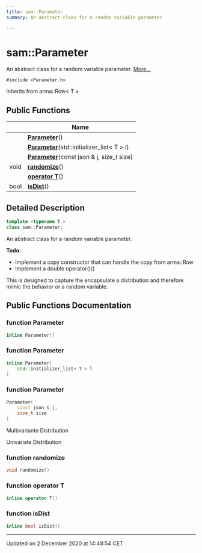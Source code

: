 ```yaml
---
title: sam::Parameter
summary: An abstract class for a random variable parameter.  

---
```


# sam::Parameter




An abstract class for a random variable parameter.  [More...](#detailed-description)


`#include <Parameter.h>`


Inherits from arma::Row< T >











## Public Functions

|                | Name           |
| -------------- | -------------- |
|  | **[Parameter](/doxygen/Classes/classsam_1_1_parameter/#function-parameter)**()  |
|  | **[Parameter](/doxygen/Classes/classsam_1_1_parameter/#function-parameter)**(std::initializer_list< T > l)  |
|  | **[Parameter](/doxygen/Classes/classsam_1_1_parameter/#function-parameter)**(const json & j, size_t size)  |
| void | **[randomize](/doxygen/Classes/classsam_1_1_parameter/#function-randomize)**()  |
|  | **[operator T](/doxygen/Classes/classsam_1_1_parameter/#function-operator-t)**()  |
| bool | **[isDist](/doxygen/Classes/classsam_1_1_parameter/#function-isdist)**()  |








## Detailed Description

```cpp
template <typename T >
class sam::Parameter;
```

An abstract class for a random variable parameter. 















**Todo**: 

  * Implement a copy constructor that can handle the copy from arma::Row<T> 
  * Implement a double operator()() 












This is designed to capture the encapsulate a distribution and therefore mimic the behavior or a random variable.









## Public Functions Documentation

### function Parameter

```cpp
inline Parameter()
```





























### function Parameter

```cpp
inline Parameter(
    std::initializer_list< T > l
)
```





























### function Parameter

```cpp
Parameter(
    const json & j,
    size_t size
)
```




























Multivariante Distribution

Univariate Distribution

### function randomize

```cpp
void randomize()
```





























### function operator T

```cpp
inline operator T()
```





























### function isDist

```cpp
inline bool isDist()
```



































-------------------------------

Updated on  2 December 2020 at 14:48:54 CET